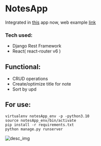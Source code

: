 

# NotesApp

Integrated in <a href="https://github.com/TribQq/web">this</a> app now, web example <a href="https://djwebapp.herokuapp.com/notesApp/#/notes">link</a>

<h3>Tech used:  </h3>
<ul>
   <li> Django Rest Framework</li>
   <li> React( react-router v6 )</li>
</ul>


<h2>Functional:</h2>
<ul>
<li>CRUD operations</li>
<li>Create/optimize title for note</li>
<li>Sort by upd</li>
</ul>



<h2>For use:</h2>  


``` 
virtualenv notesApp_env -p -python3.10  
source notesApp_env/bin/activate
pip install -r requirements.txt  
python manage.py runserver 
```


![desc_img](https://github.com/TribQq/mini_apps/blob/master/notesApp(DjangoRest%2C%20React)/media/notesApp_desc.png)




